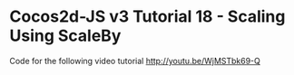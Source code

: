 Cocos2d-JS v3 Tutorial 18 - Scaling Using ScaleBy
=================================================

Code for the following video tutorial http://youtu.be/WjMSTbk69-Q
